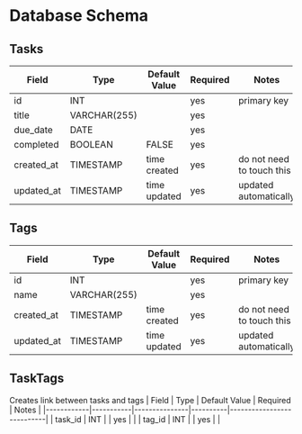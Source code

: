 # Database Schema

## Tasks
| Field      | Type         | Default Value | Required | Notes                     |
|------------|--------------|---------------|----------|---------------------------|
| id         | INT          |               | yes      | primary key               |
| title      | VARCHAR(255) |               | yes      |                           |
| due_date   | DATE         |               | yes      |                           |
| completed  | BOOLEAN      | FALSE         | yes      |                           |
| created_at | TIMESTAMP    | time created  | yes      | do not need to touch this |
| updated_at | TIMESTAMP    | time updated  | yes      | updated automatically     |

## Tags
| Field      | Type         | Default Value | Required | Notes                     |
|------------|--------------|---------------|----------|---------------------------|
| id         | INT          |               | yes      | primary key               |
| name       | VARCHAR(255) |               | yes      |                           |
| created_at | TIMESTAMP    | time created  | yes      | do not need to touch this |
| updated_at | TIMESTAMP    | time updated  | yes      | updated automatically     |

## TaskTags
Creates link between tasks and tags
| Field      | Type      | Default Value | Required | Notes                     |
|------------|-----------|---------------|----------|---------------------------|
| task_id    | INT       |               | yes      |                           |
| tag_id     | INT       |               | yes      |                           |

